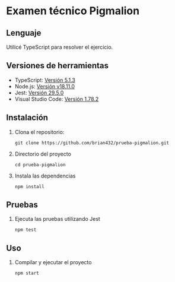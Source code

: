 # Examen técnico Pigmalion

## Lenguaje

Utilicé TypeScript para resolver el ejercicio.

## Versiones de herramientas

- TypeScript: [Versión 5.1.3](https://www.typescriptlang.org/)
- Node.js: [Versión v18.11.0](https://nodejs.org)
- Jest: [Versión 29.5.0](https://jestjs.io/)
- Visual Studio Code: [Versión 1.78.2](https://code.visualstudio.com)

## Instalación

1. Clona el repositorio:

   ```
   git clone https://github.com/brian432/prueba-pigmalion.git
   ```
2. Directorio del proyecto

   ```
   cd prueba-pigmalion
   ```
3. Instala las dependencias

   ```
   npm install
   ```
   
## Pruebas

1. Ejecuta las pruebas utilizando Jest

   ```
   npm test
   ```

## Uso

1. Compilar y ejecutar el proyecto

   ```
   npm start
   ```

